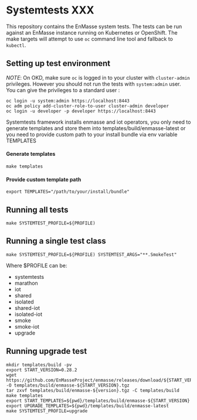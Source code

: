 # Systemtests XXX

This repository contains the EnMasse system tests. The tests can be run against an EnMasse instance
running on Kubernetes or OpenShift. The make targets will attempt to use `oc` command line tool and
fallback to `kubectl`.

## Setting up test environment

*NOTE*: On OKD, make sure `oc` is logged in to your cluster with `cluster-admin` privileges. However you should not run the tests with `system:admin` user. You can give the privileges to a standard user :

    oc login -u system:admin https://localhost:8443
    oc adm policy add-cluster-role-to-user cluster-admin developer
    oc login -u developer -p developer https://localhost:8443

Systemtests framework installs enmasse and iot operators, you only need to generate templates and store them into templates/build/enmasse-latest
or you need to provide custom path to your install bundle via env variable TEMPLATES

#### Generate templates

    make templates

#### Provide custom template path

    export TEMPLATES="/path/to/your/install/bundle"

## Running all tests

    make SYSTEMTEST_PROFILE=${PROFILE)

##  Running a single test class

    make SYSTEMTEST_PROFILE=${PROFILE) SYSTEMTEST_ARGS="**.SmokeTest"

Where $PROFILE can be:
* systemtests
* marathon
* iot
* shared
* isolated
* shared-iot
* isolated-iot
* smoke
* smoke-iot
* upgrade

## Running upgrade test

    mkdir templates/build -pv
    export START_VERSION=0.28.2
    wget https://github.com/EnMasseProject/enmasse/releases/download/${START_VERSION}/enmasse-${START_VERSION}.tgz -O templates/build/enmasse-${START_VERSION}.tgz
    tar zxvf templates/build/enmasse-${version}.tgz -C templates/build
    make templates
    export START_TEMPLATES=${pwd}/templates/build/enmasse-${START_VERSION}
    export UPGRADE_TEMPLATES=${pwd}/templates/build/enmasse-latest
    make SYSTEMTEST_PROFILE=upgrade
